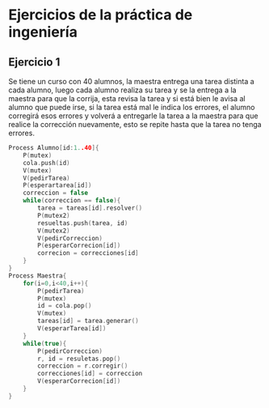 # Ejercicios de la práctica de ingeniería
## Ejercicio 1
Se tiene un curso con 40 alumnos, la maestra entrega una tarea distinta a cada alumno, luego
cada alumno realiza su tarea y se la entrega a la maestra para que la corrija, esta revisa la tarea
y si está bien le avisa al alumno que puede irse, si la tarea está mal le indica los errores, el
alumno corregirá esos errores y volverá a entregarle la tarea a la maestra para que realice la
corrección nuevamente, esto se repite hasta que la tarea no tenga errores.
```cpp
Process Alumno[id:1..40]{
    P(mutex)
    cola.push(id)
    V(mutex)
    V(pedirTarea)
    P(esperartarea[id])
    correccion = false
    while(correccion == false){
        tarea = tareas[id].resolver()
        P(mutex2)
        resueltas.push(tarea, id)
        V(mutex2)
        V(pedirCorreccion)
        P(esperarCorrecion[id])
        correcion = correcciones[id]
    }
}
Process Maestra{
    for(i=0,i<40,i++){
        P(pedirTarea)
        P(mutex)
        id = cola.pop()
        V(mutex)
        tareas[id] = tarea.generar()
        V(esperarTarea[id])
    }
    while(true){
        P(pedirCorreccion)
        r, id = resuletas.pop()
        correccion = r.corregir()
        correcciones[id] = correccion
        V(esperarCorrecion[id])
    }
}
```